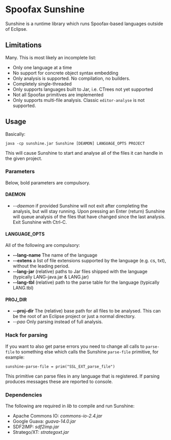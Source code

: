 # Spoofax Sunshine

Sunshine is a runtime library which runs Spoofax-based languages  outside of Eclipse.

## Limitations
Many. This is most likely an incomplete list:

* Only one language at a time
* No support for concrete object syntax embedding
* Only analysis is supported. No compilation, no builders.
* Completely single-threaded
* Only supports languages built to Jar, i.e. CTrees not yet supported
* Not all Spoofax primitives are implemented
* Only supports multi-file analysis. Classic `editor-analyse` is not supported.

## Usage
Basically:

    java -cp sunshine.jar Sunshine [DEAMON] LANGUAGE_OPTS PROJECT

This will cause Sunshine to start and analyse all of the files it can handle in the given project.

### Parameters
Below, bold parameters are compulsory.

#### DAEMON

* *--daemon* if provided Sunshine will not exit after completing the analysis, but will stay running. Upon pressing an Enter (return) Sunshine will queue analysis of the files that have changed since the last analysis. Exit Sunshine with Ctrl-C.

#### LANGUAGE_OPTS
All of the following are compulsory:

* **--lang-name** The name of the language
* **--extens** a list of file extensions supported by the language (e.g. cs, txt), without the leading period.
* **--lang-jar** (relative) paths to Jar files shipped with the language (typically LANG-java.jar & LANG.jar)
* **--lang-tbl** (relative) path to the parse table for the language (typically LANG.tbl)

#### PROJ_DIR
* **--proj-dir** The (relative) base path for all files to be analysed. This can be the root of an Eclipse project or just a normal directory.
* *--pao* Only parsing instead of full analysis.

### Hack for parsing
If you want to also get parse errors you need to change all calls to `parse-file` to something else which calls the Sunshine `parse-file` primitive, for example:

    sunshine-parse-file = prim("SSL_EXT_parse_file")

This primitive can parse files in any language that is registered. If parsing produces messages these are reported to console.

### Dependencies
The following are required in *lib* to compile and run Sunshine:

* Apache Commons IO: *commons-io-2.4.jar*
* Google Guava: *guava-14.0.jar*
* SDF2IMP: *sdf2imp.jar*
* Stratego/XT: *strategoxt.jar*
